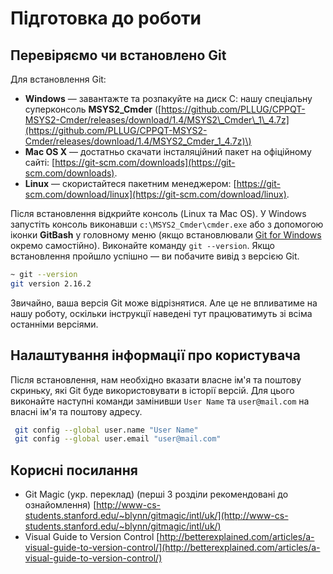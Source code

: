 # Підготовка до роботи

## Перевіряємо чи встановлено Git

Для встановлення Git:

* **Windows** —  завантажте та розпакуйте на диск С: нашу спеціальну суперконсоль **MSYS2\_Cmder** \([https://github.com/PLLUG/CPPQT-MSYS2-Cmder/releases/download/1.4/MSYS2\_Cmder\_1\_4.7z](https://github.com/PLLUG/CPPQT-MSYS2-Cmder/releases/download/1.4/MSYS2_Cmder_1_4.7z)\) 
* **Mac OS X** — достатньо скачати   інсталяційний   пакет   на   офіційному   сайті: [https://git-scm.com/downloads](https://git-scm.com/downloads).   
* **Linux** — скористайтеся пакетним менеджером: [https://git-scm.com/download/linux](https://git-scm.com/download/linux).

Після встановлення відкрийте консоль \(Linux та Mac OS\). У Windows запустіть консоль виконавши `c:\MSYS2_Cmder\cmder.exe` або з допомогою іконки **GitBash** у головному меню \(якщо встановлювали [Git for Windows](https://git-scm.com/downloads) окремо самостійно\). Виконайте команду `git --version`. Якщо встановлення пройшло успішно — ви побачите вивід з версією Git.

```bash
~ git --version
git version 2.16.2
```

Звичайно, ваша версія Git може відрізнятися. Але це не впливатиме на нашу роботу, оскільки інструкції наведені тут працюватимуть зі всіма останніми версіями.

## Налаштування інформації про користувача

Після встановлення, нам необхідно вказати власне ім'я та поштову скриньку, які Git буде використовувати в історії версій. Для цього виконайте наступні команди замінивши `User Name` та `user@mail.com` на власні ім'я та поштову адресу.

```bash
 git config --global user.name "User Name"
 git config --global user.email "user@mail.com"
```

## Корисні посилання

* Git Magic \(укр. переклад\) \(перші 3 розділи рекомендовані до ознайомлення\) [http://www-cs-students.stanford.edu/~blynn/gitmagic/intl/uk/](http://www-cs-students.stanford.edu/~blynn/gitmagic/intl/uk/)
* Visual Guide to Version Control [http://betterexplained.com/articles/a-visual-guide-to-version-control/](http://betterexplained.com/articles/a-visual-guide-to-version-control/)

